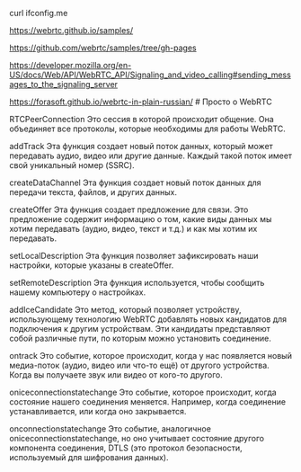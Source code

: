 curl ifconfig.me

https://webrtc.github.io/samples/

https://github.com/webrtc/samples/tree/gh-pages

https://developer.mozilla.org/en-US/docs/Web/API/WebRTC_API/Signaling_and_video_calling#sending_messages_to_the_signaling_server

https://forasoft.github.io/webrtc-in-plain-russian/  # Просто о WebRTC


RTCPeerConnection
Это сессия в которой происходит общение. Она объединяет все протоколы, которые необходимы для работы WebRTC.

addTrack
Эта функция создает новый поток данных, который может передавать аудио, видео или другие данные. Каждый такой поток имеет свой уникальный номер (SSRC).

createDataChannel
Эта функция создает новый поток данных для передачи текста, файлов, и других данных.

createOffer
Эта функция создает предложение для связи. Это предложение содержит информацию о том, какие виды данных мы хотим передавать (аудио, видео, текст и т.д.) и как мы хотим их передавать.

setLocalDescription
Эта функция позволяет зафиксировать наши настройки, которые указаны в createOffer.

setRemoteDescription
Эта функция используется, чтобы сообщить нашему компьютеру о настройках.

addIceCandidate
Это метод, который позволяет устройству, использующему технологию WebRTC добавлять новых кандидатов для подключения к другим устройствам. Эти кандидаты представляют собой различные пути, по которым можно установить соединение.

ontrack
Это событие, которое происходит, когда у нас появляется новый медиа-поток (аудио, видео или что-то ещё) от другого устройства. Когда вы получаете звук или видео от кого-то другого.

oniceconnectionstatechange
Это событие, которое происходит, когда состояние нашего соединения меняется. Например, когда соединение устанавливается, или когда оно закрывается.

onconnectionstatechange
Это событие, аналогичное oniceconnectionstatechange, но оно учитывает состояние другого компонента соединения, DTLS (это протокол безопасности, используемый для шифрования данных).
